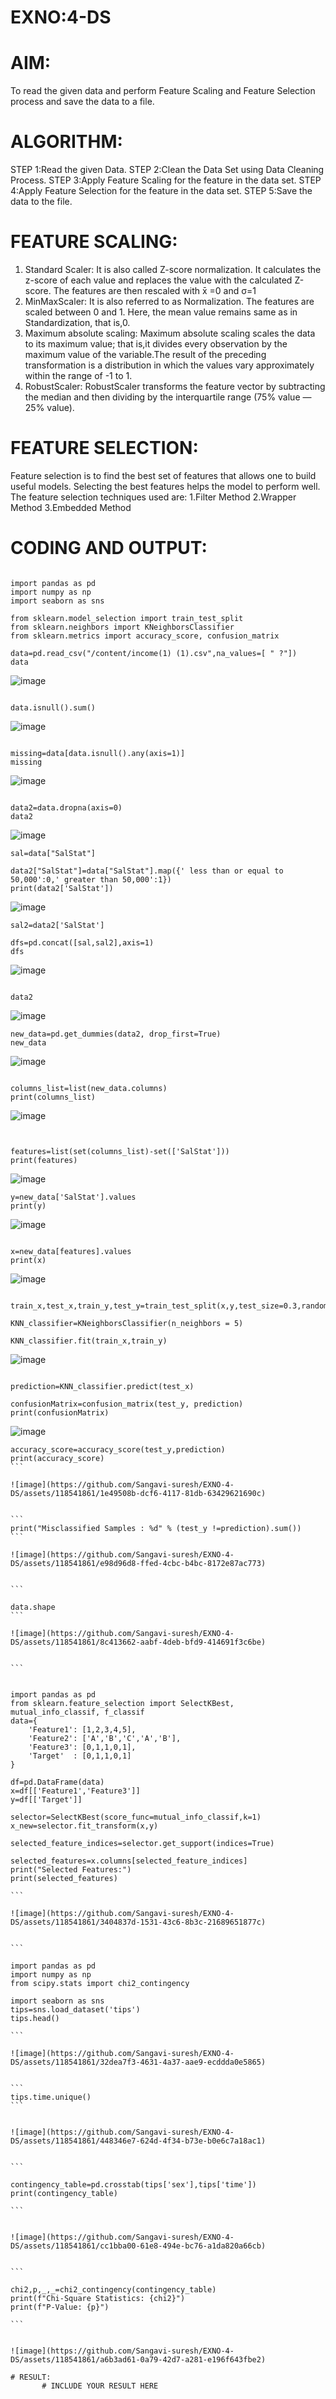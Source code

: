 # EXNO:4-DS
# AIM:
To read the given data and perform Feature Scaling and Feature Selection process and save the
data to a file.

# ALGORITHM:
STEP 1:Read the given Data.
STEP 2:Clean the Data Set using Data Cleaning Process.
STEP 3:Apply Feature Scaling for the feature in the data set.
STEP 4:Apply Feature Selection for the feature in the data set.
STEP 5:Save the data to the file.

# FEATURE SCALING:
1. Standard Scaler: It is also called Z-score normalization. It calculates the z-score of each value and replaces the value with the calculated Z-score. The features are then rescaled with x̄ =0 and σ=1
2. MinMaxScaler: It is also referred to as Normalization. The features are scaled between 0 and 1. Here, the mean value remains same as in Standardization, that is,0.
3. Maximum absolute scaling: Maximum absolute scaling scales the data to its maximum value; that is,it divides every observation by the maximum value of the variable.The result of the preceding transformation is a distribution in which the values vary approximately within the range of -1 to 1.
4. RobustScaler: RobustScaler transforms the feature vector by subtracting the median and then dividing by the interquartile range (75% value — 25% value).

# FEATURE SELECTION:
Feature selection is to find the best set of features that allows one to build useful models. Selecting the best features helps the model to perform well.
The feature selection techniques used are:
1.Filter Method
2.Wrapper Method
3.Embedded Method

# CODING AND OUTPUT:
```

import pandas as pd
import numpy as np
import seaborn as sns

from sklearn.model_selection import train_test_split
from sklearn.neighbors import KNeighborsClassifier
from sklearn.metrics import accuracy_score, confusion_matrix

data=pd.read_csv("/content/income(1) (1).csv",na_values=[ " ?"])
data
```

![image](https://github.com/Sangavi-suresh/EXNO-4-DS/assets/118541861/09cec392-423e-4d11-ac94-d9ff0a36a502)


```

data.isnull().sum()
```

![image](https://github.com/Sangavi-suresh/EXNO-4-DS/assets/118541861/dd0b24a8-db5f-4d35-80cf-bd22e12c8aca)

```

missing=data[data.isnull().any(axis=1)]
missing
```

![image](https://github.com/Sangavi-suresh/EXNO-4-DS/assets/118541861/f97d32d8-f6f4-4f42-9c78-5555cd8a9803)


```

data2=data.dropna(axis=0)
data2
```

![image](https://github.com/Sangavi-suresh/EXNO-4-DS/assets/118541861/72bb8410-6b47-413c-ad3f-17ef945e24b0)


```
sal=data["SalStat"]

data2["SalStat"]=data["SalStat"].map({' less than or equal to 50,000':0,' greater than 50,000':1})
print(data2['SalStat'])
```

![image](https://github.com/Sangavi-suresh/EXNO-4-DS/assets/118541861/6b7a3a68-c985-4490-a956-472fdb4d59f2)


```
sal2=data2['SalStat']

dfs=pd.concat([sal,sal2],axis=1)
dfs
```

![image](https://github.com/Sangavi-suresh/EXNO-4-DS/assets/118541861/1e8f8f7e-a502-4235-b6da-6924f3a8cb8e)


```

data2

```

![image](https://github.com/Sangavi-suresh/EXNO-4-DS/assets/118541861/94718a8e-302d-4b80-9365-3dd58768b00a)


```
new_data=pd.get_dummies(data2, drop_first=True)
new_data
```

![image](https://github.com/Sangavi-suresh/EXNO-4-DS/assets/118541861/a24cc11f-e8d9-428a-819b-ad81082402ee)


```

columns_list=list(new_data.columns)
print(columns_list)

```

![image](https://github.com/Sangavi-suresh/EXNO-4-DS/assets/118541861/b2c13343-924d-456b-b671-57e759fbbe3e)


```


features=list(set(columns_list)-set(['SalStat']))
print(features)
```

![image](https://github.com/Sangavi-suresh/EXNO-4-DS/assets/118541861/28c1db26-10bf-4fd4-8fa3-6e4263d267ed)


```
y=new_data['SalStat'].values
print(y)

```

![image](https://github.com/Sangavi-suresh/EXNO-4-DS/assets/118541861/0acbdf6b-edc4-41ff-bceb-18c3e5d8dade)


```

x=new_data[features].values
print(x)

```

![image](https://github.com/Sangavi-suresh/EXNO-4-DS/assets/118541861/28ef6da4-d912-4506-882f-b6296186f04c)


```

train_x,test_x,train_y,test_y=train_test_split(x,y,test_size=0.3,random_state=0)

KNN_classifier=KNeighborsClassifier(n_neighbors = 5)

KNN_classifier.fit(train_x,train_y)
```


![image](https://github.com/Sangavi-suresh/EXNO-4-DS/assets/118541861/bf06e4d1-df44-4bb1-ba86-d980318427cc)


```

prediction=KNN_classifier.predict(test_x)

confusionMatrix=confusion_matrix(test_y, prediction)
print(confusionMatrix)
```

![image](https://github.com/Sangavi-suresh/EXNO-4-DS/assets/118541861/78d3191b-60a0-41bd-ac5d-67ab34903624)


````
accuracy_score=accuracy_score(test_y,prediction)
print(accuracy_score)
```

![image](https://github.com/Sangavi-suresh/EXNO-4-DS/assets/118541861/1e49508b-dcf6-4117-81db-63429621690c)


```
print("Misclassified Samples : %d" % (test_y !=prediction).sum())
```

![image](https://github.com/Sangavi-suresh/EXNO-4-DS/assets/118541861/e98d96d8-ffed-4cbc-b4bc-8172e87ac773)


```

data.shape
```

![image](https://github.com/Sangavi-suresh/EXNO-4-DS/assets/118541861/8c413662-aabf-4deb-bfd9-414691f3c6be)


```


import pandas as pd
from sklearn.feature_selection import SelectKBest, mutual_info_classif, f_classif
data={
    'Feature1': [1,2,3,4,5],
    'Feature2': ['A','B','C','A','B'],
    'Feature3': [0,1,1,0,1],
    'Target'  : [0,1,1,0,1]
}

df=pd.DataFrame(data)
x=df[['Feature1','Feature3']]
y=df[['Target']]

selector=SelectKBest(score_func=mutual_info_classif,k=1)
x_new=selector.fit_transform(x,y)

selected_feature_indices=selector.get_support(indices=True)

selected_features=x.columns[selected_feature_indices]
print("Selected Features:")
print(selected_features)

```

![image](https://github.com/Sangavi-suresh/EXNO-4-DS/assets/118541861/3404837d-1531-43c6-8b3c-21689651877c)


```

import pandas as pd
import numpy as np
from scipy.stats import chi2_contingency

import seaborn as sns
tips=sns.load_dataset('tips')
tips.head()

```

![image](https://github.com/Sangavi-suresh/EXNO-4-DS/assets/118541861/32dea7f3-4631-4a37-aae9-ecddda0e5865)


```
tips.time.unique()
```


![image](https://github.com/Sangavi-suresh/EXNO-4-DS/assets/118541861/448346e7-624d-4f34-b73e-b0e6c7a18ac1)


```

contingency_table=pd.crosstab(tips['sex'],tips['time'])
print(contingency_table)

```


![image](https://github.com/Sangavi-suresh/EXNO-4-DS/assets/118541861/cc1bba00-61e8-494e-bc76-a1da820a66cb)


```

chi2,p,_,_=chi2_contingency(contingency_table)
print(f"Chi-Square Statistics: {chi2}")
print(f"P-Value: {p}")

```


![image](https://github.com/Sangavi-suresh/EXNO-4-DS/assets/118541861/a6b3ad61-0a79-42d7-a281-e196f643fbe2)
    
# RESULT:
       # INCLUDE YOUR RESULT HERE
